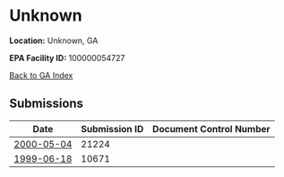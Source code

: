 # Unknown

**Location:** Unknown, GA

**EPA Facility ID:** 100000054727

[Back to GA Index](../../index.md)

## Submissions

| Date | Submission ID | Document Control Number |
|------|--------------|-------------------------|
| [2000-05-04](submissions/21224.md) | 21224 |  |
| [1999-06-18](submissions/10671.md) | 10671 |  |

